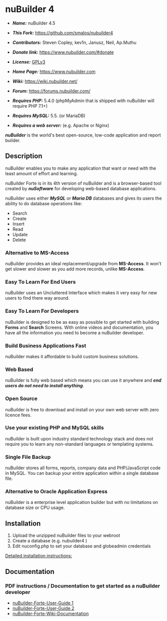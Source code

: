 # nuBuilder 4

* ***Name:*** nuBuilder 4.5
* ***This Fork:*** https://github.com/smalos/nubuilder4
* ***Contributors:*** Steven Copley, kev1n, Janusz, Neil, Ap.Muthu
* ***Donate link:*** https://www.nubuilder.com/#donate
* ***License:*** [GPLv3](https://www.gnu.org/licenses/old-licenses/gpl-3.0.html)
* ***Home Page:*** https://www.nubuilder.com
* ***Wiki:*** https://wiki.nubuilder.net/
* ***Forum:*** https://forums.nubuilder.com/

* ***Requires PHP:*** 5.4.0 (phpMyAdmin that is shipped with nuBuilder will require PHP 7.1+)
* ***Requires MySQL:*** 5.5. (or MariaDB)
* ***Requires a web server:*** (e.g. Apache or Nginx)

***nuBuilder*** is the world's best open-source, low-code application and report builder.

## Description

nuBuilder enables you to make any application that want or need with the least amount of effort and learning.

nuBuilder Forte is in its 4th version of nuBuilder and is a browser-based tool created by ***nuSoftware*** for developing web-based database applications.

nuBuilder uses either ***MySQL*** or ***Maria DB*** databases and gives its users the ability to do database operations like: 
* Search
* Create
* Insert
* Read
* Update
* Delete

### Alternative to MS-Access
nuBuilder provides an ideal replacement/upgrade from **MS-Access**. It won't get slower and slower as you add more records, unlike **MS-Access**.

### Easy To Learn For End Users
nuBuilder uses an Uncluttered Interface which makes it very easy for new users to find there way around.

### Easy To Learn For Developers
nuBuilder is designed to be as easy as possible to get started with building **Forms** and **Search** Screens. With online videos and documentation, you have all the information you need to become a nuBuilder developer.

### Build Business Applications Fast
nuBuilder makes it affordable to build custom business solutions.

### Web Based
nuBuilder is fully web based which means you can use it anywhere and ***end users do not need to install anything***.

### Open Source
nuBuilder is free to download and install on your own web server with zero licence fees.

### Use your existing PHP and MySQL skills
nuBuilder is built upon industry standard technology stack and does not require you to learn any non-standard languages or templating systems.

### Single File Backup
nuBuilder stores all forms, reports, company data and PHP/JavaScript code in MySQL. You can backup your entire application within a single database file.

### Alternative to Oracle Application Express
nuBuilder is a enterprise level application builder but with no limitations on database size or CPU usage.

## Installation

1. Upload the unzipped nuBuilder files to your webroot
2. Create a database (e.g. nubuilder4 )
2. Edit nuconfig.php to set your database and globeadmin credentials

[Detailed installation instructions:](https://github.com/smalos/nuBuilder4-Code-Library/wiki/Installing-nuBuilder)


## Documentation

### PDF instructions / Documentation to get started as a nuBuilder developer

* [nuBuilder-Forte-User-Guide 1](https://sourceforge.net/projects/nubuilder/files/nuBuilderForte_UserGuide_OLD.pdf/download)
* [nuBuilder-Forte-User-Guide 2](https://sourceforge.net/projects/nubuilder/files/nuBuilderForte_UserGuide.pdf/download)
* [nuBuilder-Forte-Wiki-Documentation](https://wiki.nubuilder.net/nubuilderforte/index.php/Main_Page)
